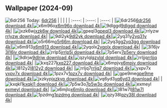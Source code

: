 ## Wallpaper (2024-09)
![6dr256](https://w.wallhaven.cc/full/6d/wallhaven-6dr256.png) Today: [6dr256](https://th.wallhaven.cc/small/6d/6dr256.jpg)
|      |      |      |
| :----: | :----: | :----: |
|![6dr256](https://th.wallhaven.cc/small/6d/6dr256.jpg)[6dr256 download 4k](https://wallhaven.cc/w/6dr256)|![x6m96o](https://th.wallhaven.cc/small/x6/x6m96o.jpg)[x6m96o download 4k](https://wallhaven.cc/w/x6m96o)|![9dlggd](https://th.wallhaven.cc/small/9d/9dlggd.jpg)[9dlggd download 4k](https://wallhaven.cc/w/9dlggd)|
|![jxzk6w](https://th.wallhaven.cc/small/jx/jxzk6w.jpg)[jxzk6w download 4k](https://wallhaven.cc/w/jxzk6w)|![gpeql3](https://th.wallhaven.cc/small/gp/gpeql3.jpg)[gpeql3 download 4k](https://wallhaven.cc/w/gpeql3)|![rrlyzw](https://th.wallhaven.cc/small/rr/rrlyzw.jpg)[rrlyzw download 4k](https://wallhaven.cc/w/rrlyzw)|
|![9dl2yk](https://th.wallhaven.cc/small/9d/9dl2yk.jpg)[9dl2yk download 4k](https://wallhaven.cc/w/9dl2yk)|![2yq31y](https://th.wallhaven.cc/small/2y/2yq31y.jpg)[2yq31y download 4k](https://wallhaven.cc/w/2yq31y)|![o5r66m](https://th.wallhaven.cc/small/o5/o5r66m.jpg)[o5r66m download 4k](https://wallhaven.cc/w/o5r66m)|
|![2yq3gg](https://th.wallhaven.cc/small/2y/2yq3gg.jpg)[2yq3gg download 4k](https://wallhaven.cc/w/2yq3gg)|![x6m913](https://th.wallhaven.cc/small/x6/x6m913.jpg)[x6m913 download 4k](https://wallhaven.cc/w/x6m913)|![2yqolx](https://th.wallhaven.cc/small/2y/2yqolx.jpg)[2yqolx download 4k](https://wallhaven.cc/w/2yqolx)|
|![3l16jv](https://th.wallhaven.cc/small/3l/3l16jv.jpg)[3l16jv download 4k](https://wallhaven.cc/w/3l16jv)|![rrlp5j](https://th.wallhaven.cc/small/rr/rrlp5j.jpg)[rrlp5j download 4k](https://wallhaven.cc/w/rrlp5j)|![7p5erv](https://th.wallhaven.cc/small/7p/7p5erv.jpg)[7p5erv download 4k](https://wallhaven.cc/w/7p5erv)|
|![9dlrjw](https://th.wallhaven.cc/small/9d/9dlrjw.jpg)[9dlrjw download 4k](https://wallhaven.cc/w/9dlrjw)|![qzylql](https://th.wallhaven.cc/small/qz/qzylql.jpg)[qzylql download 4k](https://wallhaven.cc/w/qzylql)|![rrljjq](https://th.wallhaven.cc/small/rr/rrljjq.jpg)[rrljjq download 4k](https://wallhaven.cc/w/rrljjq)|
|![kxq227](https://th.wallhaven.cc/small/kx/kxq227.jpg)[kxq227 download 4k](https://wallhaven.cc/w/kxq227)|![x6mpjv](https://th.wallhaven.cc/small/x6/x6mpjv.jpg)[x6mpjv download 4k](https://wallhaven.cc/w/x6mpjv)|![l812y2](https://th.wallhaven.cc/small/l8/l812y2.jpg)[l812y2 download 4k](https://wallhaven.cc/w/l812y2)|
|![rrljq7](https://th.wallhaven.cc/small/rr/rrljq7.jpg)[rrljq7 download 4k](https://wallhaven.cc/w/rrljq7)|![yxpv7x](https://th.wallhaven.cc/small/yx/yxpv7x.jpg)[yxpv7x download 4k](https://wallhaven.cc/w/yxpv7x)|![1pzx7v](https://th.wallhaven.cc/small/1p/1pzx7v.jpg)[1pzx7v download 4k](https://wallhaven.cc/w/1pzx7v)|
|![gpe9me](https://th.wallhaven.cc/small/gp/gpe9me.jpg)[gpe9me download 4k](https://wallhaven.cc/w/gpe9me)|![jxzkyp](https://th.wallhaven.cc/small/jx/jxzkyp.jpg)[jxzkyp download 4k](https://wallhaven.cc/w/jxzkyp)|![vq6yd3](https://th.wallhaven.cc/small/vq/vq6yd3.jpg)[vq6yd3 download 4k](https://wallhaven.cc/w/vq6yd3)|
|![kxqkl1](https://th.wallhaven.cc/small/kx/kxqkl1.jpg)[kxqkl1 download 4k](https://wallhaven.cc/w/kxqkl1)|![7p5w3o](https://th.wallhaven.cc/small/7p/7p5w3o.jpg)[7p5w3o download 4k](https://wallhaven.cc/w/7p5w3o)|![exmeyl](https://th.wallhaven.cc/small/ex/exmeyl.jpg)[exmeyl download 4k](https://wallhaven.cc/w/exmeyl)|
|![x6mjlo](https://th.wallhaven.cc/small/x6/x6mjlo.jpg)[x6mjlo download 4k](https://wallhaven.cc/w/x6mjlo)|![l81w7l](https://th.wallhaven.cc/small/l8/l81w7l.jpg)[l81w7l download 4k](https://wallhaven.cc/w/l81w7l)|![1pzdmg](https://th.wallhaven.cc/small/1p/1pzdmg.jpg)[1pzdmg download 4k](https://wallhaven.cc/w/1pzdmg)|
|![qzy38l](https://th.wallhaven.cc/small/qz/qzy38l.jpg)[qzy38l download 4k](https://wallhaven.cc/w/qzy38l)|